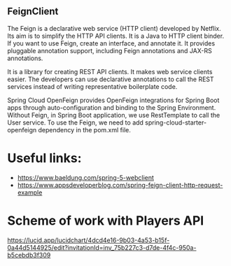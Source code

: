 ## FeignClient

The Feign is a declarative web service (HTTP client) developed by Netflix. Its aim is to simplify the HTTP API
clients. It is a Java to HTTP client binder. If you want to use Feign, create an interface, and annotate it. It provides
pluggable annotation support, including Feign annotations and JAX-RS annotations.

It is a library for creating REST API clients. It makes web service clients easier. The developers can use declarative
annotations to call the REST services instead of writing representative boilerplate code.

Spring Cloud OpenFeign provides OpenFeign integrations for Spring Boot apps through auto-configuration and binding to
the Spring Environment. Without Feign, in Spring Boot application, we use RestTemplate to call the User service. To use
the Feign, we need to add spring-cloud-starter-openfeign dependency in the pom.xml file.

# Useful links:

- https://www.baeldung.com/spring-5-webclient
- https://www.appsdeveloperblog.com/spring-feign-client-http-request-example

# Scheme of work with Players API

https://lucid.app/lucidchart/4dcd4e16-9b03-4a53-b15f-0a44d5144925/edit?invitationId=inv_75b227c3-d7de-4f4c-950a-b5cebdb3f309